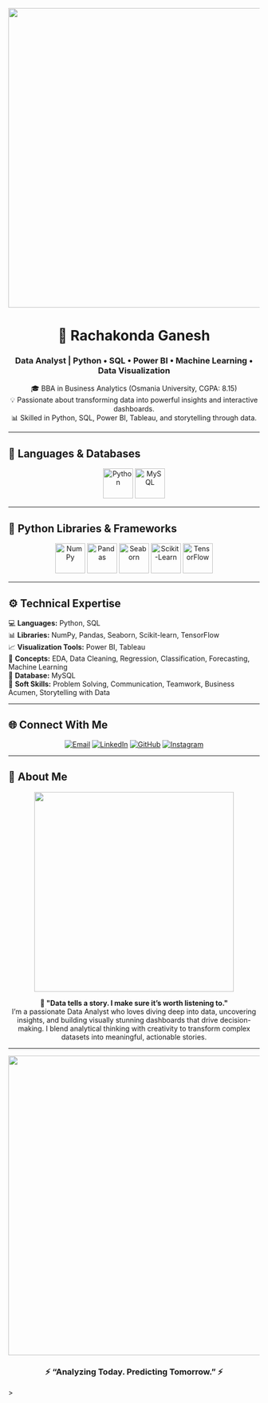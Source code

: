 <!-- Futuristic GitHub Profile README for Rachakonda Ganesh -->

<p align="center">
  <img src="https://media.giphy.com/media/3o7aD5tv1ogNBtDhDi/giphy.gif" width="600"/>
</p>

<h1 align="center">🚀 Rachakonda Ganesh</h1>
<h3 align="center">Data Analyst | Python • SQL • Power BI • Machine Learning • Data Visualization</h3>

<p align="center">
🎓 BBA in Business Analytics (Osmania University, CGPA: 8.15)<br>
💡 Passionate about transforming data into powerful insights and interactive dashboards.<br>
📊 Skilled in Python, SQL, Power BI, Tableau, and storytelling through data.
</p>

---

## 🧠 Languages & Databases
<p align="center">
  <img src="https://cdn.jsdelivr.net/gh/devicons/devicon/icons/python/python-original.svg" width="60" alt="Python"/>
  <img src="https://cdn.jsdelivr.net/gh/devicons/devicon/icons/mysql/mysql-original.svg" width="60" alt="MySQL"/>
</p>

---

## 🧩 Python Libraries & Frameworks
<p align="center">
  <img src="https://cdn.jsdelivr.net/gh/devicons/devicon/icons/numpy/numpy-original.svg" width="60" alt="NumPy"/>
  <img src="https://cdn.jsdelivr.net/gh/devicons/devicon/icons/pandas/pandas-original.svg" width="60" alt="Pandas"/>
  <img src="https://cdn.jsdelivr.net/gh/devicons/devicon/icons/seaborn/seaborn-original.svg" width="60" alt="Seaborn"/>
  <img src="https://upload.wikimedia.org/wikipedia/commons/0/05/Scikit_learn_logo_small.svg" width="60" alt="Scikit-Learn"/>
  <img src="https://cdn.jsdelivr.net/gh/devicons/devicon/icons/tensorflow/tensorflow-original.svg" width="60" alt="TensorFlow"/>
</p>

---

## ⚙️ Technical Expertise
💻 **Languages:** Python, SQL  
📊 **Libraries:** NumPy, Pandas, Seaborn, Scikit-learn, TensorFlow  
📈 **Visualization Tools:** Power BI, Tableau  
🧠 **Concepts:** EDA, Data Cleaning, Regression, Classification, Forecasting, Machine Learning  
🧰 **Database:** MySQL  
🤝 **Soft Skills:** Problem Solving, Communication, Teamwork, Business Acumen, Storytelling with Data  

---

## 🌐 Connect With Me
<p align="center">
  <a href="mailto:rachakondaganesh60@gmail.com"><img src="https://img.shields.io/badge/Email-rachakondaganesh60@gmail.com-red?style=for-the-badge&logo=gmail" alt="Email"/></a>
  <a href="https://www.linkedin.com/in/rachakonda-ganesh-2782452a8"><img src="https://img.shields.io/badge/LinkedIn-Rachakonda%20Ganesh-blue?style=for-the-badge&logo=linkedin" alt="LinkedIn"/></a>
  <a href="https://github.com/Rachakondaganesh"><img src="https://img.shields.io/badge/GitHub-Rachakondaganesh-black?style=for-the-badge&logo=github" alt="GitHub"/></a>
  <a href="https://www.instagram.com/gany9c?igsh=MWZwOW9jMzY5MWY2dA=="><img src="https://img.shields.io/badge/Instagram-@gany9c-purple?style=for-the-badge&logo=instagram" alt="Instagram"/></a>
</p>

---

## 🌌 About Me
<p align="center">
  <img src="https://media.giphy.com/media/du3J3cXyzhj75IOgvA/giphy.gif" width="400"/>
</p>

<p align="center">
  <b>💬 "Data tells a story. I make sure it’s worth listening to."</b><br>
  I’m a passionate Data Analyst who loves diving deep into data, uncovering insights, and building
  visually stunning dashboards that drive decision-making. I blend analytical thinking with creativity
  to transform complex datasets into meaningful, actionable stories.
</p>

---

<p align="center">
  <img src="https://media.giphy.com/media/f3iwJFOVOwuy7K6FFw/giphy.gif" width="600"/>
</p>

<h3 align="center">⚡ “Analyzing Today. Predicting Tomorrow.” ⚡</h3>
>



